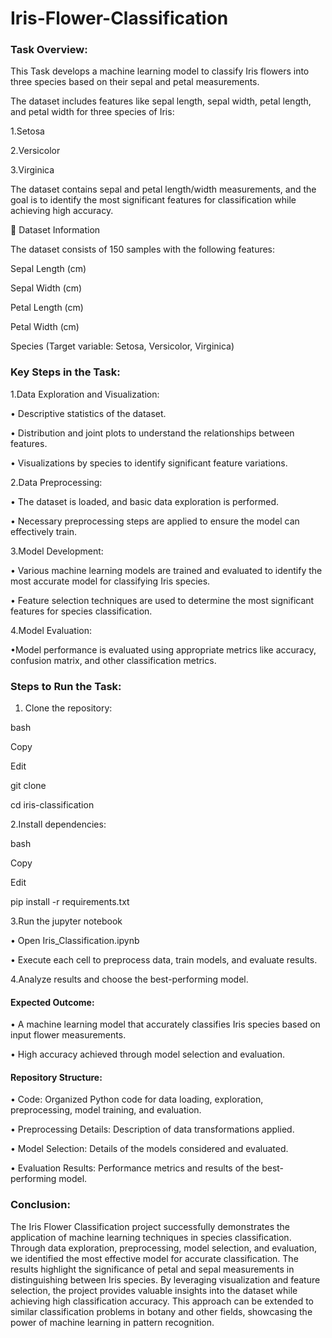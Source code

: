# Iris-Flower-Classification

### Task Overview:

This Task develops a machine learning model to classify Iris flowers into three species based on their sepal and petal measurements.

The dataset includes features like sepal length, sepal width, petal length, and petal width for three species of Iris:

1.Setosa

2.Versicolor

3.Virginica

The dataset contains sepal and petal length/width measurements, and the goal is to identify the most significant features for classification while achieving high accuracy.

🔹 Dataset Information

The dataset consists of 150 samples with the following features:

Sepal Length (cm)

Sepal Width (cm)

Petal Length (cm)

Petal Width (cm)

Species (Target variable: Setosa, Versicolor, Virginica)

### Key Steps in the Task:

1.Data Exploration and Visualization:

• Descriptive statistics of the dataset.

• Distribution and joint plots to understand the relationships between features.

• Visualizations by species to identify significant feature variations.

2.Data Preprocessing:

• The dataset is loaded, and basic data exploration is performed.

• Necessary preprocessing steps are applied to ensure the model can effectively train.

3.Model Development:

• Various machine learning models are trained and evaluated to identify the most accurate model for classifying Iris species.

• Feature selection techniques are used to determine the most significant features for species classification.

4.Model Evaluation:

•Model performance is evaluated using appropriate metrics like accuracy, confusion matrix, and other classification metrics.


### Steps to Run the Task:
1. Clone the repository:

bash

Copy

Edit

git clone <repository-url>

cd iris-classification

2.Install dependencies:

bash

Copy

Edit

pip install -r requirements.txt

3.Run the jupyter notebook

• Open Iris_Classification.ipynb

• Execute each cell to preprocess data, train models, and evaluate results.

4.Analyze results and choose the best-performing model.

#### Expected Outcome:

• A machine learning model that accurately classifies Iris species based on input flower measurements.

• High accuracy achieved through model selection and evaluation.

#### Repository Structure:

• Code: Organized Python code for data loading, exploration, preprocessing, model training, and evaluation.

• Preprocessing Details: Description of data transformations applied.

• Model Selection: Details of the models considered and evaluated.

• Evaluation Results: Performance metrics and results of the best-performing model.

### Conclusion:

The Iris Flower Classification project successfully demonstrates the application of machine learning techniques in species classification. Through data exploration, preprocessing, model selection, and evaluation, we identified the most effective model for accurate classification. The results highlight the significance of petal and sepal measurements in distinguishing between Iris species. By leveraging visualization and feature selection, the project provides valuable insights into the dataset while achieving high classification accuracy. This approach can be extended to similar classification problems in botany and other fields, showcasing the power of machine learning in pattern recognition.
